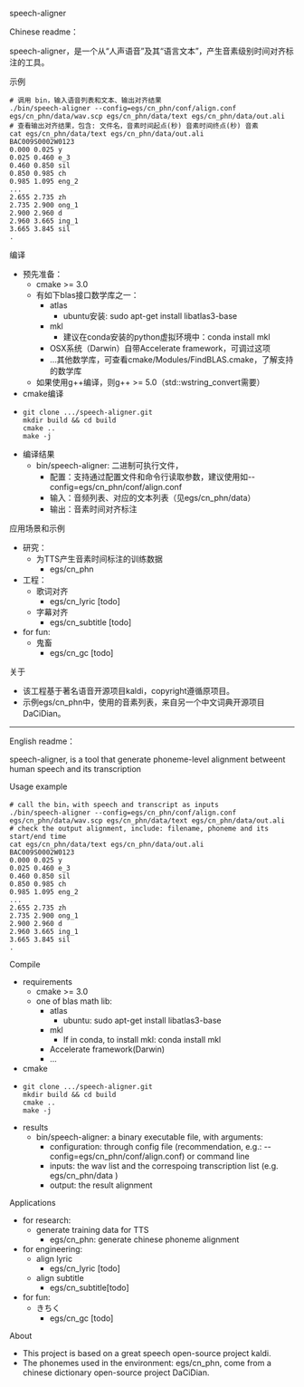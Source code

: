 speech-aligner

Chinese readme：

speech-aligner，是一个从“人声语音”及其“语言文本”，产生音素级别时间对齐标注的工具。

示例

    # 调用 bin，输入语音列表和文本、输出对齐结果
    ./bin/speech-aligner --config=egs/cn_phn/conf/align.conf egs/cn_phn/data/wav.scp egs/cn_phn/data/text egs/cn_phn/data/out.ali
    # 查看输出对齐结果，包含: 文件名，音素时间起点(秒) 音素时间终点(秒) 音素
    cat egs/cn_phn/data/text egs/cn_phn/data/out.ali
    BAC009S0002W0123
    0.000 0.025 y
    0.025 0.460 e_3
    0.460 0.850 sil
    0.850 0.985 ch
    0.985 1.095 eng_2
    ...
    2.655 2.735 zh
    2.735 2.900 ong_1
    2.900 2.960 d
    2.960 3.665 ing_1
    3.665 3.845 sil
    .

编译

- 预先准备：
  - cmake >= 3.0
  - 有如下blas接口数学库之一：
    - atlas
      - ubuntu安装: sudo apt-get install libatlas3-base
    - mkl
      - 建议在conda安装的python虚拟环境中：conda install mkl
    - OSX系统（Darwin）自带Accelerate framework，可调过这项
    - …其他数学库，可查看cmake/Modules/FindBLAS.cmake，了解支持的数学库
  - 如果使用g++编译，则g++ >= 5.0（std::wstring_convert需要）
- cmake编译
-     git clone .../speech-aligner.git
      mkdir build && cd build
      cmake ..
      make -j
- 编译结果
  - bin/speech-aligner: 二进制可执行文件，
    - 配置：支持通过配置文件和命令行读取参数，建议使用如--config=egs/cn_phn/conf/align.conf
    - 输入：音频列表、对应的文本列表（见egs/cn_phn/data）
    - 输出：音素时间对齐标注

应用场景和示例

- 研究：
  - 为TTS产生音素时间标注的训练数据
    - egs/cn_phn
- 工程：
  - 歌词对齐
    - egs/cn_lyric [todo]
  - 字幕对齐
    - egs/cn_subtitle [todo]
- for fun:
  - 鬼畜
    - egs/cn_gc [todo]

关于

- 该工程基于著名语音开源项目kaldi，copyright遵循原项目。
- 示例egs/cn_phn中，使用的音素列表，来自另一个中文词典开源项目DaCiDian。

---

English readme：

speech-aligner, is a tool that generate phoneme-level alignment betweent human speech and its transcription

Usage example

    # call the bin，with speech and transcript as inputs
    ./bin/speech-aligner --config=egs/cn_phn/conf/align.conf egs/cn_phn/data/wav.scp egs/cn_phn/data/text egs/cn_phn/data/out.ali
    # check the output alignment, include: filename, phoneme and its start/end time
    cat egs/cn_phn/data/text egs/cn_phn/data/out.ali
    BAC009S0002W0123
    0.000 0.025 y
    0.025 0.460 e_3
    0.460 0.850 sil
    0.850 0.985 ch
    0.985 1.095 eng_2
    ...
    2.655 2.735 zh
    2.735 2.900 ong_1
    2.900 2.960 d
    2.960 3.665 ing_1
    3.665 3.845 sil
    .

Compile

- requirements
  - cmake >= 3.0
  - one of blas math lib:
    - atlas
      - ubuntu: sudo apt-get install libatlas3-base
    - mkl
      - If in conda, to install mkl: conda install mkl
    - Accelerate framework(Darwin)
    - ...
- cmake
-     git clone .../speech-aligner.git
      mkdir build && cd build
      cmake ..
      make -j
- results
  - bin/speech-aligner: a binary executable file, with arguments:
    - configuration: through config file (recommendation, e.g.: --config=egs/cn_phn/conf/align.conf) or command line 
    - inputs: the wav list and the correspoing transcription list (e.g. egs/cn_phn/data )
    - output: the result alignment

Applications

- for research:
  - generate training data for TTS
    - egs/cn_phn: generate chinese phoneme alignment
- for engineering:
  - align lyric 
    - egs/cn_lyric [todo]
  - align subtitle
    - egs/cn_subtitle[todo]
- for fun:
  - きちく 
    - egs/cn_gc [todo]

About

- This project is based on a great speech open-source project kaldi.
- The phonemes used in the environment: egs/cn_phn, come from a chinese dictionary open-source project DaCiDian.
